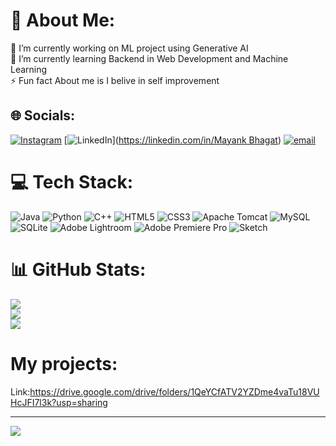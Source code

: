# 💫 About Me:
🔭 I’m currently working on ML project using Generative AI<br>🌱 I’m currently learning Backend in Web Development and Machine Learning <br>⚡ Fun fact About me is I belive in self improvement 


## 🌐 Socials:
[![Instagram](https://img.shields.io/badge/Instagram-%23E4405F.svg?logo=Instagram&logoColor=white)](https://instagram.com/http.mayankobhagat) [![LinkedIn](https://img.shields.io/badge/LinkedIn-%230077B5.svg?logo=linkedin&logoColor=white)]([https://linkedin.com/in/Mayank Bhagat](https://www.linkedin.com/in/mayank-bhagat-8a548b276/)) [![email](https://img.shields.io/badge/Email-D14836?logo=gmail&logoColor=white)](mailto:bhagatmayank2005@gmail.com) 

# 💻 Tech Stack:
![Java](https://img.shields.io/badge/java-%23ED8B00.svg?style=for-the-badge&logo=openjdk&logoColor=white) ![Python](https://img.shields.io/badge/python-3670A0?style=for-the-badge&logo=python&logoColor=ffdd54) ![C++](https://img.shields.io/badge/c++-%2300599C.svg?style=for-the-badge&logo=c%2B%2B&logoColor=white) ![HTML5](https://img.shields.io/badge/html5-%23E34F26.svg?style=for-the-badge&logo=html5&logoColor=white) ![CSS3](https://img.shields.io/badge/css3-%231572B6.svg?style=for-the-badge&logo=css3&logoColor=white) ![Apache Tomcat](https://img.shields.io/badge/apache%20tomcat-%23F8DC75.svg?style=for-the-badge&logo=apache-tomcat&logoColor=black) ![MySQL](https://img.shields.io/badge/mysql-4479A1.svg?style=for-the-badge&logo=mysql&logoColor=white) ![SQLite](https://img.shields.io/badge/sqlite-%2307405e.svg?style=for-the-badge&logo=sqlite&logoColor=white) ![Adobe Lightroom](https://img.shields.io/badge/Adobe%20Lightroom-31A8FF.svg?style=for-the-badge&logo=Adobe%20Lightroom&logoColor=white) ![Adobe Premiere Pro](https://img.shields.io/badge/Adobe%20Premiere%20Pro-9999FF.svg?style=for-the-badge&logo=Adobe%20Premiere%20Pro&logoColor=white) ![Sketch](https://img.shields.io/badge/Sketch-FFB387?style=for-the-badge&logo=sketch&logoColor=black)
# 📊 GitHub Stats:
![](https://github-readme-stats.vercel.app/api?username=mayankbhagat&theme=dark&hide_border=false&include_all_commits=false&count_private=false)<br/>
![](https://github-readme-streak-stats.herokuapp.com/?user=mayankbhagat&theme=dark&hide_border=false)<br/>
![](https://github-readme-stats.vercel.app/api/top-langs/?username=mayankbhagat&theme=dark&hide_border=false&include_all_commits=false&count_private=false&layout=compact)

# My projects:
Link:https://drive.google.com/drive/folders/1QeYCfATV2YZDme4vaTu18VUHcJFI7l3k?usp=sharing

---
[![](https://visitcount.itsvg.in/api?id=mayankbhagat&icon=0&color=0)](https://visitcount.itsvg.in)


